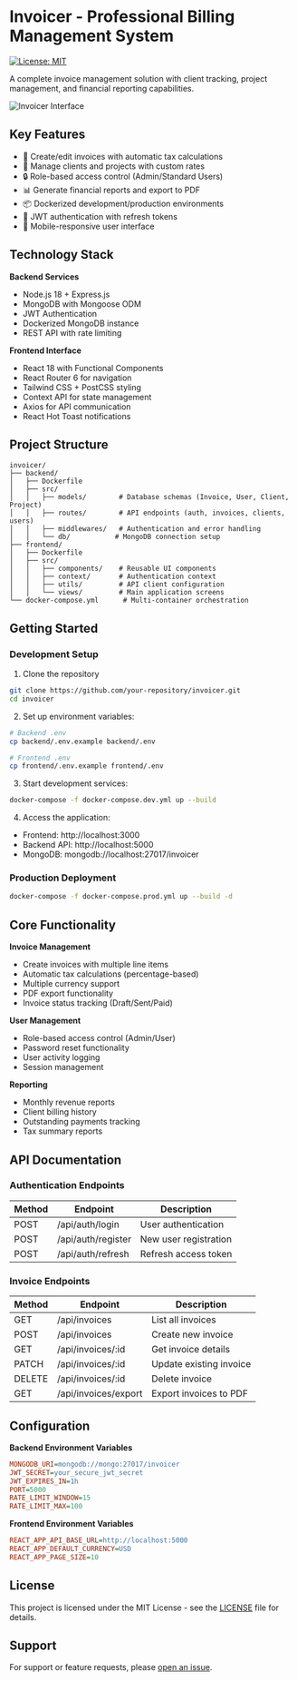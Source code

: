 # Invoicer - Professional Billing Management System

[![License: MIT](https://img.shields.io/badge/License-MIT-yellow.svg)](https://opensource.org/licenses/MIT)

A complete invoice management solution with client tracking, project management, and financial reporting capabilities.

![Invoicer Interface](https://via.placeholder.com/800x400.png?text=Invoice+Management+Dashboard)

## Key Features

- 📝 Create/edit invoices with automatic tax calculations
- 👥 Manage clients and projects with custom rates
- 🔒 Role-based access control (Admin/Standard Users)
- 📊 Generate financial reports and export to PDF
- 📦 Dockerized development/production environments
- 🔐 JWT authentication with refresh tokens
- 📱 Mobile-responsive user interface

## Technology Stack

**Backend Services**
- Node.js 18 + Express.js
- MongoDB with Mongoose ODM
- JWT Authentication
- Dockerized MongoDB instance
- REST API with rate limiting

**Frontend Interface**
- React 18 with Functional Components
- React Router 6 for navigation
- Tailwind CSS + PostCSS styling
- Context API for state management
- Axios for API communication
- React Hot Toast notifications

## Project Structure

```
invoicer/
├── backend/
│   ├── Dockerfile
│   ├── src/
│   │   ├── models/        # Database schemas (Invoice, User, Client, Project)
│   │   ├── routes/        # API endpoints (auth, invoices, clients, users)
│   │   ├── middlewares/   # Authentication and error handling
│   │   └── db/           # MongoDB connection setup
├── frontend/
│   ├── Dockerfile
│   ├── src/
│   │   ├── components/    # Reusable UI components
│   │   ├── context/       # Authentication context
│   │   ├── utils/         # API client configuration
│   │   └── views/         # Main application screens
└── docker-compose.yml      # Multi-container orchestration
```

## Getting Started

### Development Setup

1. Clone the repository
```bash
git clone https://github.com/your-repository/invoicer.git
cd invoicer
```

2. Set up environment variables:
```bash
# Backend .env
cp backend/.env.example backend/.env

# Frontend .env
cp frontend/.env.example frontend/.env
```

3. Start development services:
```bash
docker-compose -f docker-compose.dev.yml up --build
```

4. Access the application:
- Frontend: http://localhost:3000
- Backend API: http://localhost:5000
- MongoDB: mongodb://localhost:27017/invoicer

### Production Deployment
```bash
docker-compose -f docker-compose.prod.yml up --build -d
```

## Core Functionality

**Invoice Management**
- Create invoices with multiple line items
- Automatic tax calculations (percentage-based)
- Multiple currency support
- PDF export functionality
- Invoice status tracking (Draft/Sent/Paid)

**User Management**
- Role-based access control (Admin/User)
- Password reset functionality
- User activity logging
- Session management

**Reporting**
- Monthly revenue reports
- Client billing history
- Outstanding payments tracking
- Tax summary reports

## API Documentation

### Authentication Endpoints

| Method | Endpoint       | Description                |
|--------|----------------|----------------------------|
| POST   | /api/auth/login     | User authentication        |
| POST   | /api/auth/register  | New user registration      |
| POST   | /api/auth/refresh   | Refresh access token       |

### Invoice Endpoints

| Method | Endpoint             | Description                  |
|--------|----------------------|------------------------------|
| GET    | /api/invoices        | List all invoices            |
| POST   | /api/invoices        | Create new invoice           |
| GET    | /api/invoices/:id    | Get invoice details          |
| PATCH  | /api/invoices/:id    | Update existing invoice      |
| DELETE | /api/invoices/:id    | Delete invoice               |
| GET    | /api/invoices/export | Export invoices to PDF       |

## Configuration

**Backend Environment Variables**
```ini
MONGODB_URI=mongodb://mongo:27017/invoicer
JWT_SECRET=your_secure_jwt_secret
JWT_EXPIRES_IN=1h
PORT=5000
RATE_LIMIT_WINDOW=15
RATE_LIMIT_MAX=100
```

**Frontend Environment Variables**
```ini
REACT_APP_API_BASE_URL=http://localhost:5000
REACT_APP_DEFAULT_CURRENCY=USD
REACT_APP_PAGE_SIZE=10
```

## License

This project is licensed under the MIT License - see the [LICENSE](LICENSE) file for details.

## Support

For support or feature requests, please [open an issue](https://github.com/your-repository/invoicer/issues).
